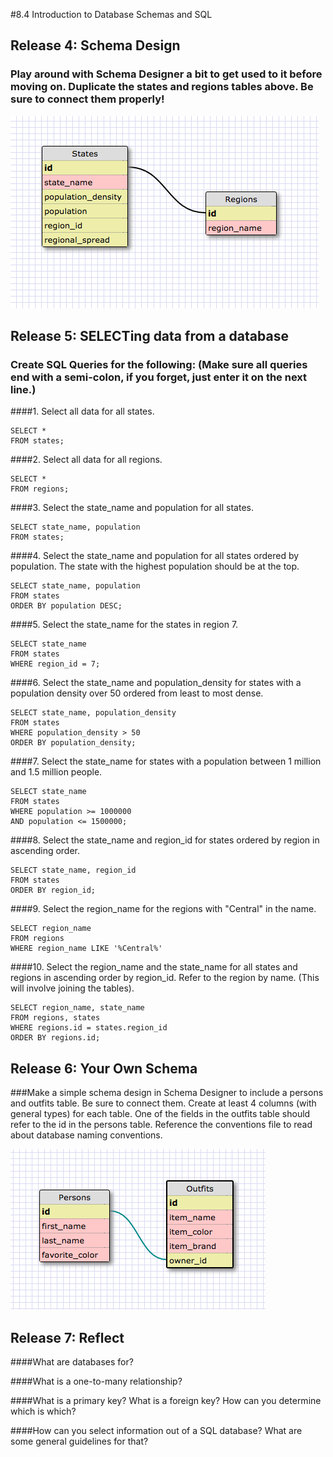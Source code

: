 #8.4 Introduction to Database Schemas and SQL

## Release 4: Schema Design


### Play around with Schema Designer a bit to get used to it before moving on. Duplicate the states and regions tables above. Be sure to connect them properly!

![states and regions tables](states_regs.png)

## Release 5: SELECTing data from a database

### Create SQL Queries for the following: (Make sure all queries end with a semi-colon, if you forget, just enter it on the next line.)

####1. Select all data for all states.

	SELECT *
	FROM states;

####2. Select all data for all regions.

	SELECT *
	FROM regions;

####3. Select the state_name and population for all states.

	SELECT state_name, population
	FROM states;

####4. Select the state_name and population for all states ordered by population. The state with the highest population should be at the top.

	SELECT state_name, population
	FROM states
	ORDER BY population DESC;
   
####5. Select the state_name for the states in region 7.
   
	SELECT state_name
	FROM states
	WHERE region_id = 7;

####6. Select the state_name and population_density for states with a population density over 50 ordered from least to most dense.

	SELECT state_name, population_density
	FROM states
	WHERE population_density > 50
	ORDER BY population_density;
	
####7. Select the state_name for states with a population between 1 million and 1.5 million people.

	SELECT state_name
	FROM states
	WHERE population >= 1000000
	AND population <= 1500000;
	
####8. Select the state_name and region_id for states ordered by region in ascending order.

	SELECT state_name, region_id
	FROM states
	ORDER BY region_id;
	
####9. Select the region_name for the regions with "Central" in the name.

	SELECT region_name
	FROM regions
	WHERE region_name LIKE '%Central%'
	
####10. Select the region_name and the state_name for all states and regions in ascending order by region_id. Refer to the region by name. (This will involve joining the tables).

	SELECT region_name, state_name
	FROM regions, states
	WHERE regions.id = states.region_id
	ORDER BY regions.id;
	
## Release 6: Your Own Schema

###Make a simple schema design in Schema Designer to include a persons and outfits table. Be sure to connect them. Create at least 4 columns (with general types) for each table. One of the fields in the outfits table should refer to the id in the persons table. Reference the conventions file to read about database naming conventions. 

![persons and outfits tables](persons_outfits.png)

## Release 7: Reflect

####What are databases for?

####What is a one-to-many relationship?

####What is a primary key? What is a foreign key? How can you determine which is which?

####How can you select information out of a SQL database? What are some general guidelines for that?



